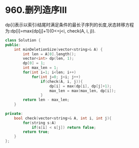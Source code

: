 # 960.删列造序III

dp[i]表示以索引i结尾时满足条件的最长子序列的长度,状态转移方程为:dp[i]=max{dp[j]+1}(0<=j<i, check(A, i, j)).

```cpp
class Solution {
public:
    int minDeletionSize(vector<string>& A) {
        int len = A[0].length();
        vector<int> dp(len, 1);
        dp[0] = 1;
        int max_len = 1;
        for(int i=1; i<len; i++)
            for(int j=0; j<i; j++)
                if(check(A, i, j)){
                    dp[i] = max(dp[i], dp[j]+1);
                    max_len = max(max_len, dp[i]);
                }
        return len - max_len;
    }
    
private:
    bool check(vector<string>& A, int i, int j){
        for(string s:A)
            if(s[i] < s[j]) return false;
        return true;
    }
};
```

